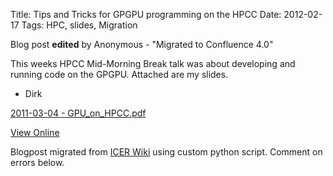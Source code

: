 Title: Tips and Tricks for GPGPU programming on the HPCC
Date: 2012-02-17
Tags: HPC, slides, Migration

Blog post **edited** by Anonymous \- "Migrated to Confluence 4.0"

This weeks HPCC Mid-Morning Break talk was about developing and running code
on the GPGPU. Attached are my slides.

  * Dirk

[2011-03-04 - GPU_on_HPCC.pdf](./images/2011-03-04_-_GPU_on_HPCC.pdf)

[View
Online](https://wiki.hpcc.msu.edu/display/~colbrydi@msu.edu/2012/02/17/Tips+and+Tricks+for+GPGPU+programming+on+the+HPCC)

Blogpost migrated from [ICER Wiki](https://wiki.hpcc.msu.edu/display/~colbrydi@msu.edu/2012/02/17/Tips+and+Tricks+for+GPGPU+programming+on+the+HPCC) using custom python script. Comment on errors below.
